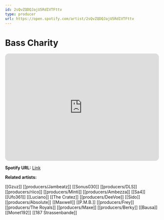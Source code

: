 ```yaml
---
id: 2sQvZQDQJajU5RdIVTFttv
type: producer
url: https://open.spotify.com/artist/2sQvZQDQJajU5RdIVTFttv
---
```

# Bass Charity

<iframe style="border-radius:12px" src="https://open.spotify.com/embed/artist/2sQvZQDQJajU5RdIVTFttv" width="100%" height="352" frameBorder="0" allowfullscreen="" allow="autoplay; clipboard-write; encrypted-media; fullscreen; picture-in-picture" loading="lazy"></iframe>

**Spotify URL:** [Link](https://open.spotify.com/artist/2sQvZQDQJajU5RdIVTFttv)

**Related artists:**

[[Gzuz]]
[[producers/Jambeatz]]
[[Sonus030]]
[[producers/DLS]]
[[producers/riico]]
[[producers/Minti]]
[[producers/Ambezza]]
[[Sa4]]
[[Ufo361]]
[[Luciano]]
[[The Cratez]]
[[producers/DeeVoe]]
[[Sido]]
[[producers/Absolute]]
[[Maxwell]]
[[P.M.B.]]
[[producers/Frey]]
[[producers/The Royals]]
[[producers/Maxe]]
[[producers/Berky]]
[[Bausa]]
[[Monet192]]
[[187 Strassenbande]]
